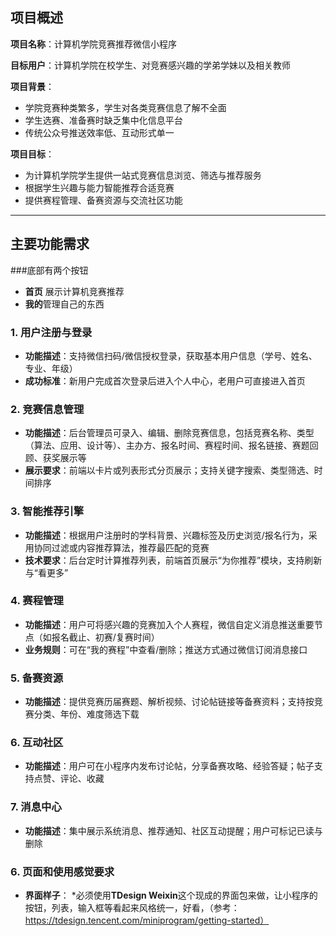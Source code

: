 ## 项目概述

**项目名称**：计算机学院竞赛推荐微信小程序


**目标用户**：计算机学院在校学生、对竞赛感兴趣的学弟学妹以及相关教师

**项目背景**：
- 学院竞赛种类繁多，学生对各类竞赛信息了解不全面  
- 学生选赛、准备赛时缺乏集中化信息平台  
- 传统公众号推送效率低、互动形式单一  

**项目目标**：
- 为计算机学院学生提供一站式竞赛信息浏览、筛选与推荐服务  
- 根据学生兴趣与能力智能推荐合适竞赛  
- 提供赛程管理、备赛资源与交流社区功能  

---

## 主要功能需求
###底部有两个按钮
- **首页** 展示计算机竞赛推荐
- **我的**管理自己的东西
### 1. 用户注册与登录
- **功能描述**：支持微信扫码/微信授权登录，获取基本用户信息（学号、姓名、专业、年级）    
- **成功标准**：新用户完成首次登录后进入个人中心，老用户可直接进入首页  
### 2. 竞赛信息管理
- **功能描述**：后台管理员可录入、编辑、删除竞赛信息，包括竞赛名称、类型（算法、应用、设计等）、主办方、报名时间、赛程时间、报名链接、赛题回顾、获奖展示等  
- **展示要求**：前端以卡片或列表形式分页展示；支持关键字搜索、类型筛选、时间排序  
### 3. 智能推荐引擎
- **功能描述**：根据用户注册时的学科背景、兴趣标签及历史浏览/报名行为，采用协同过滤或内容推荐算法，推荐最匹配的竞赛  
- **技术要求**：后台定时计算推荐列表，前端首页展示“为你推荐”模块，支持刷新与“看更多”  
### 4. 赛程管理
- **功能描述**：用户可将感兴趣的竞赛加入个人赛程，微信自定义消息推送重要节点（如报名截止、初赛/复赛时间）  
- **业务规则**：可在“我的赛程”中查看/删除；推送方式通过微信订阅消息接口  

### 5. 备赛资源
- **功能描述**：提供竞赛历届赛题、解析视频、讨论帖链接等备赛资料；支持按竞赛分类、年份、难度筛选下载  

### 6. 互动社区
- **功能描述**：用户可在小程序内发布讨论帖，分享备赛攻略、经验答疑；帖子支持点赞、评论、收藏  

### 7. 消息中心
- **功能描述**：集中展示系统消息、推荐通知、社区互动提醒；用户可标记已读与删除  

### 6. 页面和使用感觉要求
- **界面样子**：
 *必须使用**TDesign Weixin**这个现成的界面包来做，让小程序的按钮，列表，输入框等看起来风格统一，好看，（参考：https://tdesign.tencent.com/miniprogram/getting-started）
